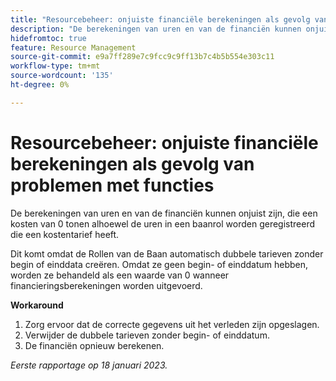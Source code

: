 ```yaml
---
title: "Resourcebeheer: onjuiste financiële berekeningen als gevolg van problemen met de functie"
description: "De berekeningen van uren en van de financiën kunnen onjuist zijn, die een kosten van 0 tonen alhoewel de uren in een baanrol worden geregistreerd die een kostentarief heeft."
hidefromtoc: true
feature: Resource Management
source-git-commit: e9a7ff289e7c9fcc9c9ff13b7c4b5b554e303c11
workflow-type: tm+mt
source-wordcount: '135'
ht-degree: 0%

---
```



# Resourcebeheer: onjuiste financiële berekeningen als gevolg van problemen met functies

De berekeningen van uren en van de financiën kunnen onjuist zijn, die een kosten van 0 tonen alhoewel de uren in een baanrol worden geregistreerd die een kostentarief heeft.

Dit komt omdat de Rollen van de Baan automatisch dubbele tarieven zonder begin of einddata creëren. Omdat ze geen begin- of einddatum hebben, worden ze behandeld als een waarde van 0 wanneer financieringsberekeningen worden uitgevoerd.

**Workaround**

1. Zorg ervoor dat de correcte gegevens uit het verleden zijn opgeslagen.
1. Verwijder de dubbele tarieven zonder begin- of einddatum.
1. De financiën opnieuw berekenen.

_Eerste rapportage op 18 januari 2023._
